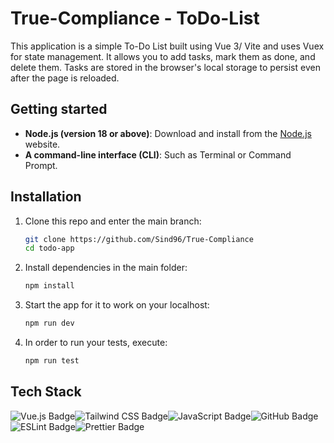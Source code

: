# True-Compliance - ToDo-List

This application is a simple To-Do List built using Vue 3/ Vite and uses Vuex for state management. It allows you to add tasks, mark them as done, and delete them. Tasks are stored in the browser's local storage to persist even after the page is reloaded.

## Getting started

- **Node.js (version 18 or above)**: Download and install from the [Node.js](https://nodejs.org/en) website.
- **A command-line interface (CLI)**: Such as Terminal or Command Prompt.

## Installation

1. Clone this repo and enter the main branch:

   ```bash
   git clone https://github.com/Sind96/True-Compliance
   cd todo-app
   ```

2. Install dependencies in the main folder:

   ```bash
   npm install
   ```

3. Start the app for it to work on your localhost:

   ```sh
   npm run dev
   ```

4. In order to run your tests, execute:
   ```sh
   npm run test
   ```

## Tech Stack

![Vue.js Badge](https://img.shields.io/badge/Vue.js-4FC08D?logo=vuedotjs&logoColor=fff&style=for-the-badge)![Tailwind CSS Badge](https://img.shields.io/badge/Tailwind%20CSS-06B6D4?logo=tailwindcss&logoColor=fff&style=for-the-badge)![JavaScript Badge](https://img.shields.io/badge/JavaScript-F7DF1E?logo=javascript&logoColor=000&style=for-the-badge)![GitHub Badge](https://img.shields.io/badge/GitHub-181717?logo=github&logoColor=fff&style=for-the-badge)![ESLint Badge](https://img.shields.io/badge/ESLint-4B32C3?logo=eslint&logoColor=fff&style=for-the-badge)![Prettier Badge](https://img.shields.io/badge/Prettier-F7B93E?logo=prettier&logoColor=fff&style=for-the-badge)

<!-- MARKDOWN LINKS & IMAGES -->
<!-- https://www.markdownguide.org/basic-syntax/#reference-style-links -->

